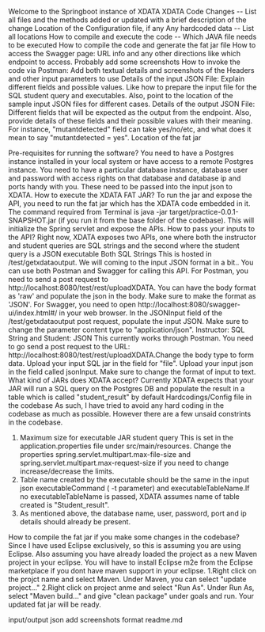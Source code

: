 Welcome to the Springboot instance of XDATA
XDATA Code Changes -- List all files and the methods added or updated with a brief description of the change
Location of the Configuration file, if any
Any hardcoded data -- List all locations
How to compile and execute the code -- Which JAVA file needs to be executed
How to compile the code and generate the fat jar file
How to access the Swagger page: URL info and any other directions like which endpoint to access. Probably add some screenshots
How to invoke the code via Postman: Add both textual details and screenshots of the Headers and other input parameters to use
Details of the input JSON File: Explain different fields and possible values. Like how to prepare the input file for the SQL student query and executables. Also, point to the location of the sample input JSON files for different cases.
Details of the output JSON File: Different fields that will be expected as the output from the endpoint. Also, provide details of these fields and their possible values with their meaning. For instance, "mutantdetected" field can take yes/no/etc, and what does it mean to say "mutantdetected = yes".
Location of the fat jar

Pre-requisites for running the software?
You need to have a Postgres instance installed in your local system or have access to a remote Postgres instance. You need to have a particular database instance, database user and password with access rights on that database and database ip and ports handy with you. These need to be passed into the input json to XDATA.
How to execute the XDATA FAT JAR?
To run the jar and expose the API, you need to run the fat jar which has the XDATA code embedded in it. The command required from Terminal is java -jar target/practice-0.0.1-SNAPSHOT.jar (if you run it from the base folder of the codebase). This will initialize the Spring servlet and expose the APIs.
How to pass your inputs to the API?
Right now, XDATA exposes two APIs, one where both the instructor and student queries are SQL strings and the second where the student query is a JSON executable
Both SQL Strings
This is hosted in /test/getxdataoutput. We will coming to the input JSON format in a bit..
You can use both Postman and Swagger for calling this API.
For Postman, you need to send a post request to http://localhost:8080/test/rest/uploadXDATA. You can have the body format as 'raw' and populate the json in the body. Make sure to make the format as 'JSON'.
For Swagger, you need to open http://localhost:8080/swagger-ui/index.html#/ in your web browser. In the JSONInput field of the /test/getxdataoutput post request, populate the input JSON. Make sure to change the parameter content type to "application/json".
Instructor: SQL String and Student: JSON
This currently works through Postman. You need to go send a post request to the URL: http://localhost:8080/test/rest/uploadXDATA.Change the body type to form data. Upload your input SQL jar in the field for "file". Upload your input json in the field called jsonInput. Make sure to change the format of input to text.
What kind of JARs does XDATA accept?
Currently XDATA expects that your JAR will run a SQL query on the Postgres DB and populate the result in a table which is called "student_result" by default
Hardcodings/Config file in the codebase
As such, I have tried to avoid any hard coding in the codebase as much as possible. However there are a few unsaid constrints in the codebase.
1. Maximum size for executable JAR student query
This is set in the application.properties file under src/main/resources. Change the properties spring.servlet.multipart.max-file-size and spring.servlet.multipart.max-request-size if you need to change increase/decrease the limits.
2. Table name created by the executable should be the same in the input json executableCommand ( -t parameter) and executableTableName.If no executableTableName is passed, XDATA assumes name of table created is "Student_result".
3. As mentioned above, the database name, user, password, port and ip details should already be present.

How to compile the fat jar if you make some changes in the codebase?
Since I have used Eclipse exclusively, so this is assuming you are using Eclipse. Also assuming you have already loaded the project as a new Maven project in your eclipse. You will have to install Eclipse m2e from the Eclipse marketplace if you dont have maven support in your eclipse.
1.Right click on the projct name and select Maven. Under Maven, you can select "update project..."
2.Right click on project anme and select "Run As". Under Run As, select "Maven build..." and give "clean package" under goals and run. Your updated fat jar will be ready.



input/output json
add screenshots
format readme.md

